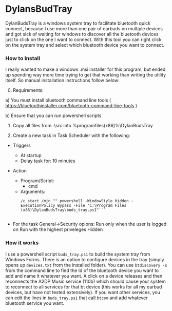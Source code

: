 # DylansBudTray
DylanBudsTray is a windows system tray to facilitate bluetooth quick connect, because I use more than one pair of earbuds on multiple devices and got sick of waiting for windows to discover all the bluetooth devices just to click on the one I want to connect. With this tool you can right click on the system tray and select which bluetooth device you want to connect.


### How to Install
I really wanted to make a windows .msi installer for this program, but ended up spending way more time trying to get that working than writing the utility itself. So manual installation instructions follow below:


0) Requirements:

 a) You must install bluetooth command line tools ( https://bluetoothinstaller.com/bluetooth-command-line-tools )

 b) Ensure that you can run powershell scripts


1) Copy all files from .\src into %programfiles(x86)%\DylanBudsTray

2) Create a new task in Task Scheduler with the following:

- Triggers

	- At startup
	- Delay task for: 10 minutes

- Action

	- Program/Script:
		- cmd
	- Arguments:
		```
		/c start /min "" powershell -WindowStyle Hidden -ExecutionPolicy Bypass -File "C:\Program Files (x86)\DylanBudsTray\buds_tray.ps1"```
				
- For the task General->Security opions:
	Run only when the user is logged on
	Run with the highest priveleges
	Hidden
	
### How it works

I use a powershell script `buds_tray.ps1` to build the system tray from Windows Forms. There is an option to configure devices in the tray (simply opens up `devices.txt` from the installed folder). You can use `btdiscovery -s` from the command line to find the Id of the bluetooth device you want to add and name it whatever you want. A click on a device releases and then reconnects the A2DP Music service (110b) which should cause your system to reconnect to all services for that bt device (this works for all my earbud devices, but have not  tested extensively). If you want other services, you can edit the lines in `buds_tray.ps1` that call `btcom` and add whatever bluetooth service you want.
